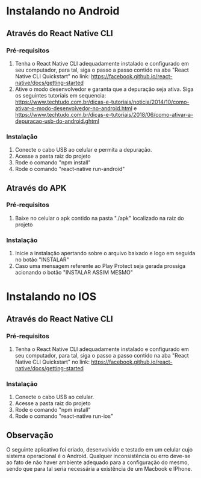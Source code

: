 # Instalando no Android

## Através do React Native CLI


### Pré-requisitos

1. Tenha o React Native CLI adequadamente instalado e configurado em seu computador, para tal, siga o passo a passo contido na aba "React Native CLI Quickstart" no link: https://facebook.github.io/react-native/docs/getting-started
2. Ative o modo desenvolvedor e garanta que a depuração seja ativa. Siga os seguintes tutoriais em sequencia: https://www.techtudo.com.br/dicas-e-tutoriais/noticia/2014/10/como-ativar-o-modo-desenvolvedor-no-android.html e https://www.techtudo.com.br/dicas-e-tutoriais/2018/06/como-ativar-a-depuracao-usb-do-android.ghtml
### Instalação

1. Conecte o cabo USB ao celular e permita a depuração.
2. Acesse a pasta raiz do projeto
3. Rode o comando "npm install"
4. Rode o comando "react-native run-android"

## Através do APK

### Pré-requisitos

1. Baixe no celular o apk contido na pasta "./apk" localizado na raiz do projeto

### Instalação
1. Inicie a instalação apertando sobre o arquivo baixado e logo em seguida no botão "INSTALAR"
2. Caso uma mensagem referente ao Play Protect seja gerada prossiga acionando o botão "INSTALAR ASSIM MESMO"


# Instalando no IOS

## Através do React Native CLI


### Pré-requisitos

1. Tenha o React Native CLI adequadamente instalado e configurado em seu computador, para tal, siga o passo a passo contido na aba "React Native CLI Quickstart" no link: https://facebook.github.io/react-native/docs/getting-started

### Instalação

1. Conecte o cabo USB ao celular.
2. Acesse a pasta raiz do projeto
3. Rode o comando "npm install"
3. Rode o comando "react-native run-ios"

## Observação

O seguinte aplicativo foi criado, desenvolvido e testado em um celular cujo sistema operacional é o Android. Qualquer inconsistência ou erro deve-se ao fato de não haver ambiente adequado para a configuração do mesmo, sendo que para tal seria necessária a existência de um Macbook e IPhone.
